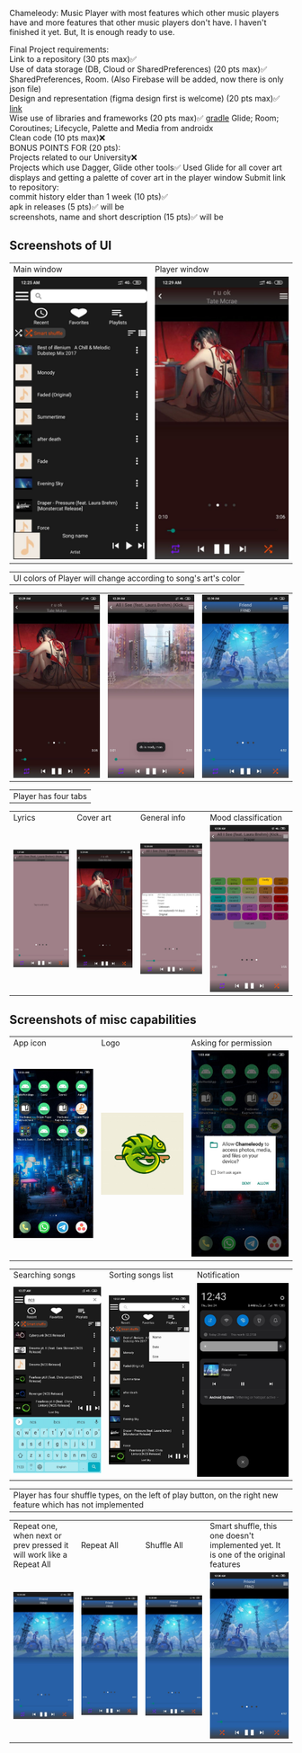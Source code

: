 Chameleody: Music Player with most features which other music players have and more features that other music players don't have. I haven't finished it yet. But, It is enough ready to use.


Final Project requirements:  
Link to a repository (30 pts max)✅  
Use of data storage (DB, Cloud or SharedPreferences) (20 pts max)✅ SharedPreferences, Room. (Also Firebase will be added, now there is only json file)  
Design and representation (figma design first is welcome) (20 pts max)✅ [link](https://www.figma.com/file/5z4MmlFdfMtPN0hO2KZBKG/Chameleody?node-id=0%3A1)  
Wise use of libraries and frameworks (20 pts max)✅ [gradle](https://github.com/DOSLAN/Chameleody/blob/main/app/build.gradle) Glide; Room; Coroutines; Lifecycle, Palette and Media from androidx  
Clean code (10 pts max)❌  
BONUS POINTS FOR (20 pts):  
Projects related to our University❌  
Projects which use Dagger, Glide other tools✅ Used Glide for all cover art displays and getting a palette of cover art in the player window
Submit link to repository:  
commit history elder than 1 week (10 pts)✅  
apk in releases (5 pts)✅ will be  
screenshots, name and short description (15 pts)✅ will be  

## Screenshots of UI
<table>
  <tr>
    <td>Main window</td>
    <td>Player window</td>
  </tr>
  <tr>
    <td><img src="screenshots/main.jpg" width=400></td>
    <td><img src="screenshots/player.jpg" width=400></td>
  </tr>
 </table>

<table><tr><td>UI colors of Player will change according to song's art's color</td></tr></table>
<table>
 <tr>
  <td><img src="screenshots/player.jpg"></td>
  <td><img src="screenshots/player_2.jpg"></td>
  <td><img src="screenshots/repeat_all.jpg"></td>
 </tr>
</table>

<table><tr><td>Player has four tabs</td></tr></table>
<table>
  <tr>
    <td>Lyrics</td>
    <td>Cover art</td>
    <td>General info</td>
    <td>Mood classification</td>
  </tr>
 <tr>
  <td><img src="screenshots/lyrics.jpg"></td>
  <td><img src="screenshots/player.jpg"></td>
  <td><img src="screenshots/info.jpg"></td>
  <td><img src="screenshots/mood.jpg"></td>
 </tr>
</table>
 
 ## Screenshots of misc capabilities
 
<table>
 <tr>
  <td> App icon </td>
  <td> Logo </td>
  <td> Asking for permission </td>
 </tr>
 <tr>
  <td><img src="screenshots/icon.jpg" width=400></td>
  <td><img src="screenshots/logo.jpg" width=400></td>
  <td><img src="screenshots/permission.jpg" width=400></td>
 </tr>
</table>

<table>
 <tr>
  <td> Searching songs</td>
  <td> Sorting songs list</td>
  <td> Notification </td>
 </tr>
 <tr>
  <td><img src="screenshots/search.jpg" width=400></td>
  <td><img src="screenshots/sort.jpg" width=400></td>
  <td><img src="screenshots/notification.jpg" width=400></td>
 </tr>
</table>

<table><tr><td>Player has four shuffle types, on the left of play button, on the right new feature which has not implemented</td></tr></table>
<table>
  <tr>
    <td>Repeat one, when next or prev pressed it will work like a Repeat All</td>
    <td>Repeat All</td>
    <td>Shuffle All</td>
    <td>Smart shuffle, this one doesn't implemented yet. It is one of the original features</td>
  </tr>
 <tr>
  <td><img src="screenshots/repeat_one.jpg"></td>
  <td><img src="screenshots/repeat_all.jpg"></td>
  <td><img src="screenshots/shuffle_all.jpg"></td>
  <td><img src="screenshots/shuffle_smart.jpg"></td>
 </tr>
</table>
